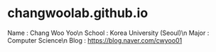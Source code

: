 # changwoolab.github.io
Name : Chang Woo Yoo\n
School : Korea University (Seoul)\n
Major : Computer Science\n
Blog : https://blog.naver.com/cwyoo01
